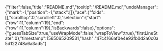 {"filter":false,"title":"README.md","tooltip":"/README.md","undoManager":{"mark":-1,"position":-1,"stack":[]},"ace":{"folds":[],"scrolltop":0,"scrollleft":0,"selection":{"start":{"row":11,"column":19},"end":{"row":11,"column":19},"isBackwards":false},"options":{"guessTabSize":true,"useWrapMode":false,"wrapToView":true},"firstLineState":0},"timestamp":1565065209531,"hash":"47c4166af0e4e93fb0d2a0c0a5d122748a6a3ad5"}